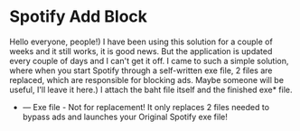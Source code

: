 # Spotify Add Block

Hello everyone, people!)
I have been using this solution for a couple of weeks and it still works, it is good news. But the application is updated every couple of days and I can't get it off. I came to such a simple solution, where when you start Spotify through a self-written exe file, 2 files are replaced, which are responsible for blocking ads. Maybe someone will be useful, I'll leave it here.)
I attach the baht file itself and the finished exe* file.

* — Exe file - Not for replacement! It only replaces 2 files needed to bypass ads and launches your Original Spotify exe file!
